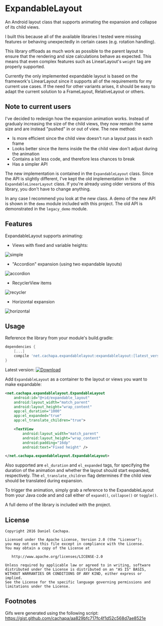 # ExpandableLayout

An Android layout class that supports animating the expansion and collapse of its child views.

I built this because all of the available libraries I tested were missing features or behaving unexpectedly in certain cases (e.g. rotation handling).

This library offloads as much work as possible to the parent layout to ensure that the rendering and size calculations behave as expected. This means that even complex features such as LinearLayout's `weight` tag are properly supported.

Currently the only implemented expandable layout is based on the framework's LinearLayout since it supports all of the requirements for my current use cases. If the need for other variants arises, it should be easy to adapt the current solution to a FrameLayout, RelativeLayout or others.

## Note to current users

I've decided to redesign how the expansion animation works. Instead of gradualy increasing the size of the child views, they now remain the same size and are instead "pushed" in or out of view. The new method:

* Is more efficient since the child view doesn't run a layout pass in each frame
* Looks better since the items inside the the child view don't adjust during the animation
* Contains a lot less code, and therefore less chances to break
* Has a simpler API

The new implementation is contained in the `ExpandableLayout` class. Since the API is slightly different, I've kept the old implementation in the `ExpandableLinearLayout` class. If you're already using older versions of this library, you don't have to change anything.

In any case I recommend you look at the new class. A demo of the new API is shown in the `demo` module included with this project. The old API is demonstrated in the `legacy_demo` module.

## Features

ExpandableLayout supports animating:

* Views with fixed and variable heights:

![simple](images/simple.gif)

* "Accordion" expansion (using two expandable layouts)

![accordion](images/accordion.gif)

* RecyclerView items

![recycler](images/recycler.gif)

* Horizontal expansion

![horizontal](images/horizontal.gif)

## Usage

Reference the library from your module's build.gradle:

``` gradle
dependencies {
    [...]
    compile 'net.cachapa.expandablelayout:expandablelayout:[latest_version]'
}
```

Latest version: [ ![Download](https://api.bintray.com/packages/cachapa/maven/expandablelayout/images/download.svg) ](https://bintray.com/cachapa/maven/expandablelayout/_latestVersion)

Add `ExpandableLayout` as a container to the layout or views you want to make expandable:

``` xml
<net.cachapa.expandablelayout.ExpandableLayout
    android:id="@+id/expandable_layout"
    android:layout_width="match_parent"
    android:layout_height="wrap_content"
    app:el_duration="1000"
    app:el_expanded="true"
    app:el_translate_children="true">

    <TextView
        android:layout_width="match_parent"
        android:layout_height="wrap_content"
        android:padding="16dp"
        android:text="Fixed height" />

</net.cachapa.expandablelayout.ExpandableLayout>
```
Also supported are `el_duration` and `el_expanded` tags, for specifying the duration of the animation and whether the layout should start expanded, respectively. The `el_translate_children` flag determines if the child view should be translated during expansion.

To trigger the animation, simply grab a reference to the ExpandableLayout from your Java code and and call either of `expand()`, `collapse()` or `toggle()`.

A full demo of the library is included with the project.

## License

    Copyright 2016 Daniel Cachapa.

    Licensed under the Apache License, Version 2.0 (the "License");
    you may not use this file except in compliance with the License.
    You may obtain a copy of the License at

       http://www.apache.org/licenses/LICENSE-2.0

    Unless required by applicable law or agreed to in writing, software
    distributed under the License is distributed on an "AS IS" BASIS,
    WITHOUT WARRANTIES OR CONDITIONS OF ANY KIND, either express or implied.
    See the License for the specific language governing permissions and
    limitations under the License.

## Footnotes

Gifs were generated using the following script: https://gist.github.com/cachapa/aa829bfc717fc4f1d52c568d7ae8521e
